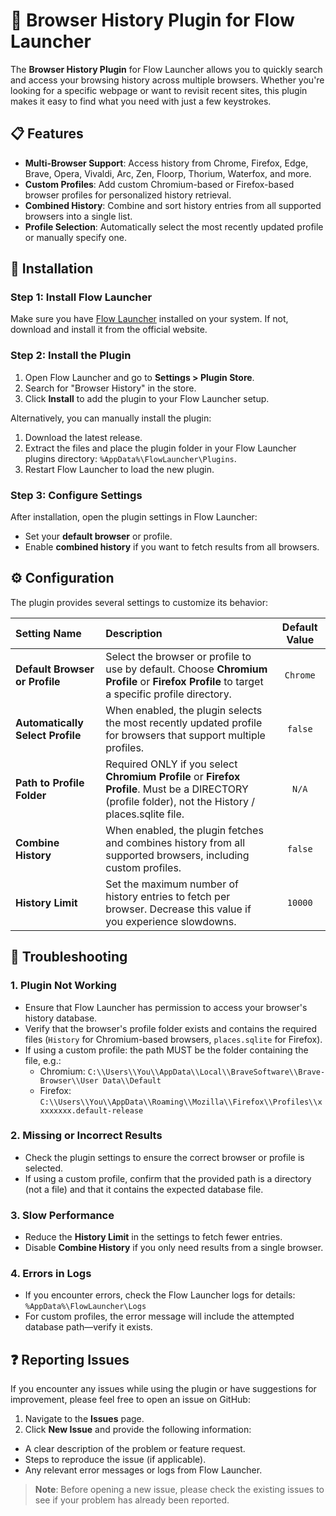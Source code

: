 # 🌟 Browser History Plugin for Flow Launcher

The **Browser History Plugin** for Flow Launcher allows you to quickly search and access your browsing history across multiple browsers. Whether you're looking for a specific webpage or want to revisit recent sites, this plugin makes it easy to find what you need with just a few keystrokes.

## 📋 Features

- **Multi-Browser Support**: Access history from Chrome, Firefox, Edge, Brave, Opera, Vivaldi, Arc, Zen, Floorp, Thorium, Waterfox, and more.
- **Custom Profiles**: Add custom Chromium-based or Firefox-based browser profiles for personalized history retrieval.
- **Combined History**: Combine and sort history entries from all supported browsers into a single list.
- **Profile Selection**: Automatically select the most recently updated profile or manually specify one.

## 🚀 Installation

### Step 1: Install Flow Launcher
Make sure you have [Flow Launcher](https://www.flowlauncher.com/)  installed on your system. If not, download and install it from the official website.

### Step 2: Install the Plugin
1. Open Flow Launcher and go to **Settings > Plugin Store**.
2. Search for "Browser History" in the store.
3. Click **Install** to add the plugin to your Flow Launcher setup.

Alternatively, you can manually install the plugin:
1. Download the latest release.
2. Extract the files and place the plugin folder in your Flow Launcher plugins directory: `%AppData%\FlowLauncher\Plugins`.
3. Restart Flow Launcher to load the new plugin.

### Step 3: Configure Settings
After installation, open the plugin settings in Flow Launcher:
- Set your **default browser** or profile.
- Enable **combined history** if you want to fetch results from all browsers.

## ⚙️ Configuration

The plugin provides several settings to customize its behavior:

| Setting Name                     | Description                                                                                   | Default Value       |
|:----------------------------------|:-----------------------------------------------------------------------------------------------|:---------------------:|
| **Default Browser or Profile**   | Select the browser or profile to use by default. Choose **Chromium Profile** or **Firefox Profile** to target a specific profile directory. | `Chrome`            |
| **Automatically Select Profile** | When enabled, the plugin selects the most recently updated profile for browsers that support multiple profiles. | `false`             |
| **Path to Profile Folder**       | Required ONLY if you select **Chromium Profile** or **Firefox Profile**. Must be a DIRECTORY (profile folder), not the History / places.sqlite file. | `N/A`                 |
| **Combine History**              | When enabled, the plugin fetches and combines history from all supported browsers, including custom profiles. | `false`             |
| **History Limit**                | Set the maximum number of history entries to fetch per browser. Decrease this value if you experience slowdowns. | `10000`             |

## 🔧 Troubleshooting

### 1. Plugin Not Working
- Ensure that Flow Launcher has permission to access your browser's history database.
- Verify that the browser's profile folder exists and contains the required files (`History` for Chromium-based browsers, `places.sqlite` for Firefox).
- If using a custom profile: the path MUST be the folder containing the file, e.g.:
	- Chromium: `C:\\Users\\You\\AppData\\Local\\BraveSoftware\\Brave-Browser\\User Data\\Default`
	- Firefox: `C:\\Users\\You\\AppData\\Roaming\\Mozilla\\Firefox\\Profiles\\xxxxxxxx.default-release`

### 2. Missing or Incorrect Results
- Check the plugin settings to ensure the correct browser or profile is selected.
- If using a custom profile, confirm that the provided path is a directory (not a file) and that it contains the expected database file.

### 3. Slow Performance
- Reduce the **History Limit** in the settings to fetch fewer entries.
- Disable **Combine History** if you only need results from a single browser.

### 4. Errors in Logs
- If you encounter errors, check the Flow Launcher logs for details: `%AppData%\FlowLauncher\Logs`
- For custom profiles, the error message will include the attempted database path—verify it exists.

## ❓ Reporting Issues

If you encounter any issues while using the plugin or have suggestions for improvement, please feel free to open an issue on GitHub:

1. Navigate to the **Issues** page.
2. Click **New Issue** and provide the following information:
 - A clear description of the problem or feature request.
 - Steps to reproduce the issue (if applicable).
 - Any relevant error messages or logs from Flow Launcher.

> **Note**: Before opening a new issue, please check the existing issues to see if your problem has already been reported.
